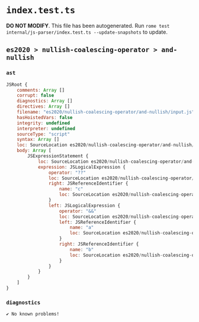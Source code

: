 # `index.test.ts`

**DO NOT MODIFY**. This file has been autogenerated. Run `rome test internal/js-parser/index.test.ts --update-snapshots` to update.

## `es2020 > nullish-coalescing-operator > and-nullish`

### `ast`

```javascript
JSRoot {
	comments: Array []
	corrupt: false
	diagnostics: Array []
	directives: Array []
	filename: "es2020/nullish-coalescing-operator/and-nullish/input.js"
	hasHoistedVars: false
	integrity: undefined
	interpreter: undefined
	sourceType: "script"
	syntax: Array []
	loc: SourceLocation es2020/nullish-coalescing-operator/and-nullish/input.js 1:0-2:0
	body: Array [
		JSExpressionStatement {
			loc: SourceLocation es2020/nullish-coalescing-operator/and-nullish/input.js 1:0-1:14
			expression: JSLogicalExpression {
				operator: "??"
				loc: SourceLocation es2020/nullish-coalescing-operator/and-nullish/input.js 1:0-1:13
				right: JSReferenceIdentifier {
					name: "c"
					loc: SourceLocation es2020/nullish-coalescing-operator/and-nullish/input.js 1:12-1:13 (c)
				}
				left: JSLogicalExpression {
					operator: "&&"
					loc: SourceLocation es2020/nullish-coalescing-operator/and-nullish/input.js 1:1-1:7
					left: JSReferenceIdentifier {
						name: "a"
						loc: SourceLocation es2020/nullish-coalescing-operator/and-nullish/input.js 1:1-1:2 (a)
					}
					right: JSReferenceIdentifier {
						name: "b"
						loc: SourceLocation es2020/nullish-coalescing-operator/and-nullish/input.js 1:6-1:7 (b)
					}
				}
			}
		}
	]
}
```

### `diagnostics`

```
✔ No known problems!

```
